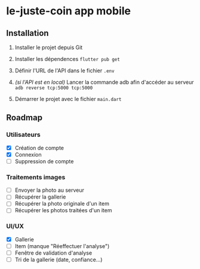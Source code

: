 # le-juste-coin app mobile

## Installation

1. Installer le projet depuis Git

2. Installer les dépendences
`flutter pub get`

3. Définir l'URL de l'API dans le fichier `.env`


4. *(si l'API est en local)* Lancer la commande adb afin d'accéder au serveur
`adb reverse tcp:5000 tcp:5000`

5. Démarrer le projet avec le fichier `main.dart`

## Roadmap

### Utilisateurs

- [x] Création de compte
- [x] Connexion
- [ ] Suppression de compte

### Traitements images

- [ ] Envoyer la photo au serveur
- [ ] Récupérer la gallerie
- [ ] Récupérer la photo originale d'un item
- [ ] Récupérer les photos traitées d'un item

### UI/UX

- [x] Gallerie
- [ ] Item (manque "Réeffectuer l'analyse")
- [ ] Fenêtre de validation d'analyse
- [ ] Tri de la gallerie (date, confiance...)